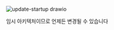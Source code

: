 ![update-startup drawio](https://github.com/user-attachments/assets/221c3370-53ab-410d-bcf2-71d50dbbbb2d)

임시 아키텍처이므로 언제든 변경될 수 있습니다
